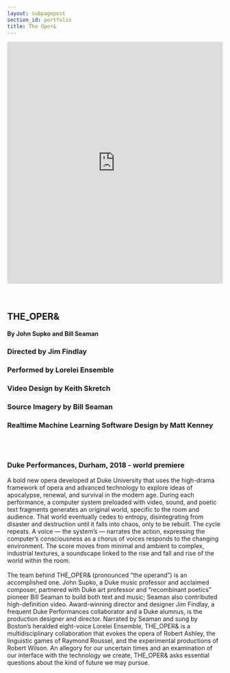 ```yaml
---
layout: subpagepost
section_id: portfolio
title: The Oper&
---
```

<div class="full">
    <div class="row">
        <div class="large-12 large-centered columns">
            <iframe src="https://player.vimeo.com/video/465007246" width="640" height="564" frameborder="0" allow="autoplay; fullscreen" allowfullscreen></iframe>
        </div>
    </div>
    <div class="Text_works">
    <br><br>
    <h2>THE_OPER&</h2>
    <h4>By John Supko and Bill Seaman</h4>
    <h3>Directed by Jim Findlay</h3>
    <h3>Performed by Lorelei Ensemble</h3>
    <h3>Video Design by Keith Skretch</h3>
    <h3>Source Imagery by Bill Seaman</h3>
    <h3>Realtime Machine Learning Software Design by Matt Kenney</h3>
    <br><br>
    <h3>Duke Performances, Durham, 2018 - world premiere</h3>
    <p>
        A bold new opera developed at Duke University that uses the high-drama framework of opera and advanced technology to explore ideas of apocalypse, renewal, and survival in the modern age. During each performance, a computer system preloaded with video, sound, and poetic text fragments generates an original world, specific to the room and audience. That world eventually cedes to entropy, disintegrating from disaster and destruction until it falls into chaos, only to be rebuilt. The cycle repeats. A voice — the system’s — narrates the action, expressing the computer’s consciousness as a chorus of voices responds to the changing environment. The score moves from minimal and ambient to complex, industrial textures, a soundscape linked to the rise and fall and rise of the world within the room.
        <br><br>
        The team behind THE_OPER& (pronounced “the operand”) is an accomplished one. John Supko, a Duke music professor and acclaimed composer, partnered with Duke art professor and “recombinant poetics” pioneer Bill Seaman to build both text and music; Seaman also contributed high-definition video. Award-winning director and designer Jim Findlay, a frequent Duke Performances collaborator and a Duke alumnus, is the production designer and director. Narrated by Seaman and sung by Boston’s heralded eight-voice Lorelei Ensemble, THE_OPER& is a multidisciplinary collaboration that evokes the opera of Robert Ashley, the linguistic games of Raymond Roussel, and the experimental productions of Robert Wilson. An allegory for our uncertain times and an examination of our interface with the technology we create, THE_OPER& asks essential questions about the kind of future we may pursue.
    </p>
    </div>